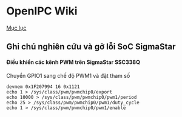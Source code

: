 # OpenIPC Wiki
[Mục lục](../README.md)

Ghi chú nghiên cứu và gỡ lỗi SoC SigmaStar
------------------------------------------

#### Điều khiển các kênh PWM trên SigmaStar SSC338Q

Chuyển GPIO1 sang chế độ PWM1 và đặt tham số
```
devmem 0x1F207994 16 0x1121 
echo 1 > /sys/class/pwm/pwmchip0/export
echo 10000 > /sys/class/pwm/pwmchip0/pwm1/period
echo 25 > /sys/class/pwm/pwmchip0/pwm1/duty_cycle
echo 1 > /sys/class/pwm/pwmchip0/pwm1/enable
```


